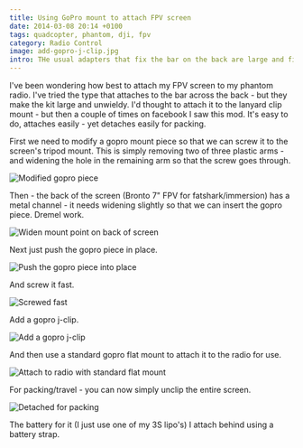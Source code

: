 ```yaml
---
title: Using GoPro mount to attach FPV screen
date: 2014-03-08 20:14 +0100
tags: quadcopter, phantom, dji, fpv
category: Radio Control
image: add-gopro-j-clip.jpg
intro: THe usual adapters that fix the bar on the back are large and fiddly. This looks a lot simpler.
---
```


I've been wondering how best to attach my FPV screen to my phantom radio. I've tried the type that attaches to the bar across the back - but they make the kit large and unwieldy. I'd thought to attach it to the lanyard clip mount - but then a couple of times on facebook I saw this mod. It's easy to do, attaches easily - yet detaches easily for packing.

First we need to modify a gopro mount piece so that we can screw it to the screen's tripod mount. This is simply removing two of three plastic arms - and widening the hole in the remaining arm so that the screw goes through.

![Modified gopro piece](/images/posts/2014/03/modified-gopro-piece.jpg)

Then - the back of the screen (Bronto 7" FPV for fatshark/immersion) has a metal channel - it needs widening slightly so that we can insert the gopro piece. Dremel work.

![Widen mount point on back of screen](/images/posts/2014/03/back-of-screen.jpg)

Next just push the gopro piece in place.

![Push the gopro piece into place](/images/posts/2014/03/attachment-in-place.jpg)

And screw it fast.

![Screwed fast](/images/posts/2014/03/attachment-screwed-fast.jpg)

Add a gopro j-clip.

![Add a gopro j-clip](/images/posts/2014/03/add-gopro-j-clip.jpg)

And then use a standard gopro flat mount to attach it to the radio for use.

![Attach to radio with standard flat mount](/images/posts/2014/03/in-place.jpg)

For packing/travel - you can now simply unclip the entire screen.

![Detached for packing](/images/posts/2014/03/detached-for-packing.jpg)

The battery for it (I just use one of my 3S lipo's) I attach behind using a battery strap.
